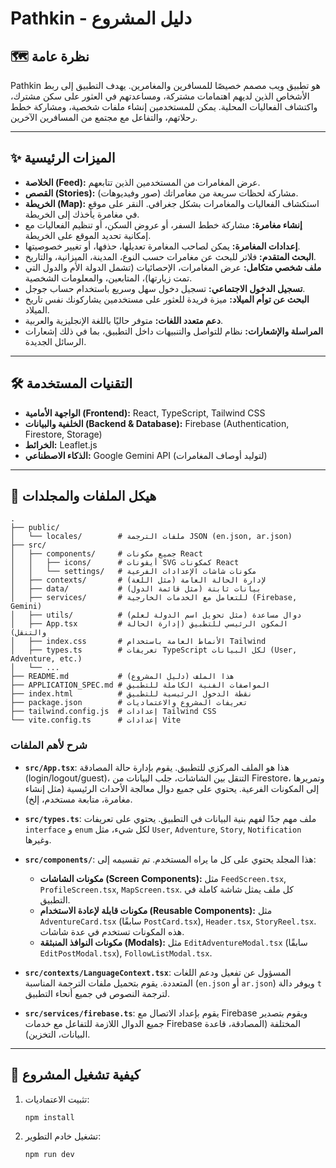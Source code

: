 # Pathkin - دليل المشروع

## 🗺️ نظرة عامة

Pathkin هو تطبيق ويب مصمم خصيصًا للمسافرين والمغامرين. يهدف التطبيق إلى ربط الأشخاص الذين لديهم اهتمامات مشتركة، ومساعدتهم في العثور على سكن مشترك، واكتشاف الفعاليات المحلية. يمكن للمستخدمين إنشاء ملفات شخصية، ومشاركة خطط رحلاتهم، والتفاعل مع مجتمع من المسافرين الآخرين.

---

## ✨ الميزات الرئيسية

- **الخلاصة (Feed):** عرض المغامرات من المستخدمين الذين تتابعهم.
- **القصص (Stories):** مشاركة لحظات سريعة من مغامراتك (صور وفيديوهات).
- **الخريطة (Map):** استكشاف الفعاليات والمغامرات بشكل جغرافي. النقر على موقع في مغامرة يأخذك إلى الخريطة.
- **إنشاء مغامرة:** مشاركة خطط السفر، أو عروض السكن، أو تنظيم الفعاليات مع إمكانية تحديد الموقع على الخريطة.
- **إعدادات المغامرة:** يمكن لصاحب المغامرة تعديلها، حذفها، أو تغيير خصوصيتها.
- **البحث المتقدم:** فلاتر للبحث عن مغامرات حسب النوع، المدينة، الميزانية، والتاريخ.
- **ملف شخصي متكامل:** عرض المغامرات، الإحصائيات (تشمل الدولة الأم والدول التي تمت زيارتها)، المتابعين، والمعلومات الشخصية.
- **تسجيل الدخول الاجتماعي:** تسجيل دخول سهل وسريع باستخدام حساب جوجل.
- **البحث عن توأم الميلاد:** ميزة فريدة للعثور على مستخدمين يشاركونك نفس تاريخ الميلاد.
- **دعم متعدد اللغات:** متوفر حاليًا باللغة الإنجليزية والعربية.
- **المراسلة والإشعارات:** نظام للتواصل والتنبيهات داخل التطبيق، بما في ذلك إشعارات الرسائل الجديدة.

---

## 🛠️ التقنيات المستخدمة

- **الواجهة الأمامية (Frontend):** React, TypeScript, Tailwind CSS
- **الخلفية والبيانات (Backend & Database):** Firebase (Authentication, Firestore, Storage)
- **الخرائط:** Leaflet.js
- **الذكاء الاصطناعي:** Google Gemini API (لتوليد أوصاف المغامرات)

---

## 📁 هيكل الملفات والمجلدات

```
.
├── public/
│   └── locales/        # ملفات الترجمة JSON (en.json, ar.json)
├── src/
│   ├── components/     # جميع مكونات React
│   │   ├── icons/      # أيقونات SVG كمكونات React
│   │   └── settings/   # مكونات شاشات الإعدادات الفرعية
│   ├── contexts/       # لإدارة الحالة العامة (مثل اللغة)
│   ├── data/           # بيانات ثابتة (مثل قائمة الدول)
│   ├── services/       # للتعامل مع الخدمات الخارجية (Firebase, Gemini)
│   ├── utils/          # دوال مساعدة (مثل تحويل اسم الدولة لعلم)
│   ├── App.tsx         # المكون الرئيسي للتطبيق (إدارة الحالة والتنقل)
│   ├── index.css       # الأنماط العامة باستخدام Tailwind
│   ├── types.ts        # تعريفات TypeScript لكل البيانات (User, Adventure, etc.)
│   └── ...
├── README.md           # هذا الملف (دليل المشروع)
├── APPLICATION_SPEC.md # المواصفات الفنية الكاملة للتطبيق
├── index.html          # نقطة الدخول الرئيسية للتطبيق
├── package.json        # تعريفات المشروع والاعتماديات
├── tailwind.config.js  # إعدادات Tailwind CSS
└── vite.config.ts      # إعدادات Vite
```

### شرح لأهم الملفات

- **`src/App.tsx`**: هذا هو الملف المركزي للتطبيق. يقوم بإدارة حالة المصادقة (login/logout/guest)، التنقل بين الشاشات، جلب البيانات من Firestore، وتمريرها إلى المكونات الفرعية. يحتوي على جميع دوال معالجة الأحداث الرئيسية (مثل إنشاء مغامرة، متابعة مستخدم، إلخ).

- **`src/types.ts`**: ملف مهم جدًا لفهم بنية البيانات في التطبيق. يحتوي على تعريفات `interface` و `enum` لكل شيء، مثل `User`, `Adventure`, `Story`, `Notification` وغيرها.

- **`src/components/`**: هذا المجلد يحتوي على كل ما يراه المستخدم. تم تقسيمه إلى:
    - **مكونات الشاشات (Screen Components):** مثل `FeedScreen.tsx`, `ProfileScreen.tsx`, `MapScreen.tsx`. كل ملف يمثل شاشة كاملة في التطبيق.
    - **مكونات قابلة لإعادة الاستخدام (Reusable Components):** مثل `AdventureCard.tsx` (سابقًا `PostCard.tsx`), `Header.tsx`, `StoryReel.tsx`. هذه المكونات تستخدم في عدة شاشات.
    - **مكونات النوافذ المنبثقة (Modals):** مثل `EditAdventureModal.tsx` (سابقًا `EditPostModal.tsx`), `FollowListModal.tsx`.

- **`src/contexts/LanguageContext.tsx`**: المسؤول عن تفعيل ودعم اللغات المتعددة. يقوم بتحميل ملفات الترجمة المناسبة (`en.json` أو `ar.json`) ويوفر دالة `t` لترجمة النصوص في جميع أنحاء التطبيق.

- **`src/services/firebase.ts`**: يقوم بإعداد الاتصال مع Firebase ويقوم بتصدير جميع الدوال اللازمة للتفاعل مع خدمات Firebase المختلفة (المصادقة، قاعدة البيانات، التخزين).

---

## 🚀 كيفية تشغيل المشروع

1.  تثبيت الاعتماديات:
    ```bash
    npm install
    ```
2.  تشغيل خادم التطوير:
    ```bash
    npm run dev
    ```